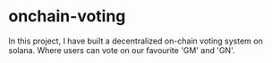 # onchain-voting

In this project, I have built a decentralized on-chain voting system on solana.
Where users can vote on our favourite 'GM' and 'GN'.
